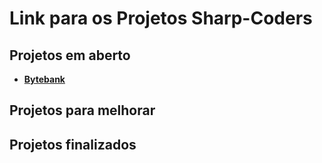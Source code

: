 # Link para os Projetos Sharp-Coders

## Projetos em aberto

- [**Bytebank**](https://github.com/imalearningplace-education/ByteBank-SharpCoders.git)

## Projetos para melhorar

## Projetos finalizados